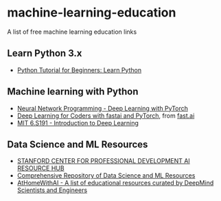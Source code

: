 # machine-learning-education
A list of free machine learning education links

## Learn Python 3.x
* [Python Tutorial for Beginners: Learn Python](https://www.guru99.com/python-tutorials.html)

## Machine learning with Python
* [Neural Network Programming - Deep Learning with PyTorch](https://deeplizard.com/learn/video/v5cngxo4mIg)
* [Deep Learning for Coders with fastai and PyTorch](https://course.fast.ai/), from [fast.ai](https://www.fast.ai)
* [MIT 6.S191 - Introduction to Deep Learning](http://introtodeeplearning.com)

## Data Science and ML Resources
* [STANFORD CENTER FOR PROFESSIONAL DEVELOPMENT AI RESOURCE HUB](http://onlinehub.stanford.edu/)
* [Comprehensive Repository of Data Science and ML Resources](https://www.datasciencecentral.com/profiles/blogs/comprehensive-repository-of-data-science-and-ml-resources)
* [AtHomeWithAI - A list of educational resources curated by DeepMind Scientists and Engineers](https://storage.googleapis.com/deepmind-media/research/New_AtHomeWithAI%20resources.pdf)
